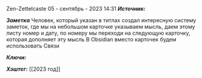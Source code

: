
Zen-Zettelcaste
 05 - сентябрь - 2023  14:31 
***Источник:*** 

***Заметка*** 
	Человек, который указан в титлах создал интересную систему заметок, где мы на небольшом карточке   указываем мысль, даем этому листу номер и дату, по номеру мы переходи на следующую карточку, которая дополняет эту мысль
	В Obsidian вместо карточек будем использовать Связи

***Ключи:*** 

***Хэштег:*** [[2023 год]]